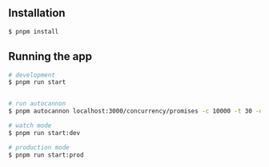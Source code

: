 
## Installation

```bash
$ pnpm install
```

## Running the app

```bash
# development
$ pnpm run start


# run autocannon
$ pnpm autocannon localhost:3000/concurrency/promises -c 10000 -t 30 -d 60

# watch mode
$ pnpm run start:dev

# production mode
$ pnpm run start:prod
```
